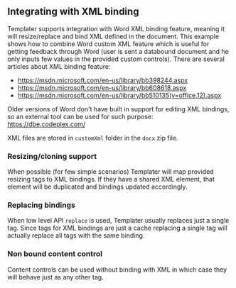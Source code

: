 ## Integrating with XML binding 

Templater supports integration with Word XML binding feature, meaning it will resize/replace and bind XML defined in the document.
This example shows how to combine Word custom XML feature which is useful for getting feedback through Word (user is sent a databound document and he only inputs few values in the provided custom controls).
There are several articles about XML binding feature:

 * https://msdn.microsoft.com/en-us/library/bb398244.aspx
 * https://msdn.microsoft.com/en-us/library/bb608618.aspx
 * https://msdn.microsoft.com/en-us/library/bb510135(v=office.12).aspx
 
Older versions of Word don't have built in support for editing XML bindings, so an external tool can be used for such purpose: https://dbe.codeplex.com/

XML files are stored in `customXml` folder in the `docx` zip file.

### Resizing/cloning support

When possible (for few simple scenarios) Templater will map provided resizing tags to XML bindings.
If they have a shared XML element, that element will be duplicated and bindings updated accordingly.

### Replacing bindings 

When low level API `replace` is used, Templater usually replaces just a single tag. 
Since tags for XML bindings are just a cache replacing a single tag will actually replace all tags with the same binding.

### Non bound content control

Content controls can be used without binding with XML in which case they will behave just as any other tag.